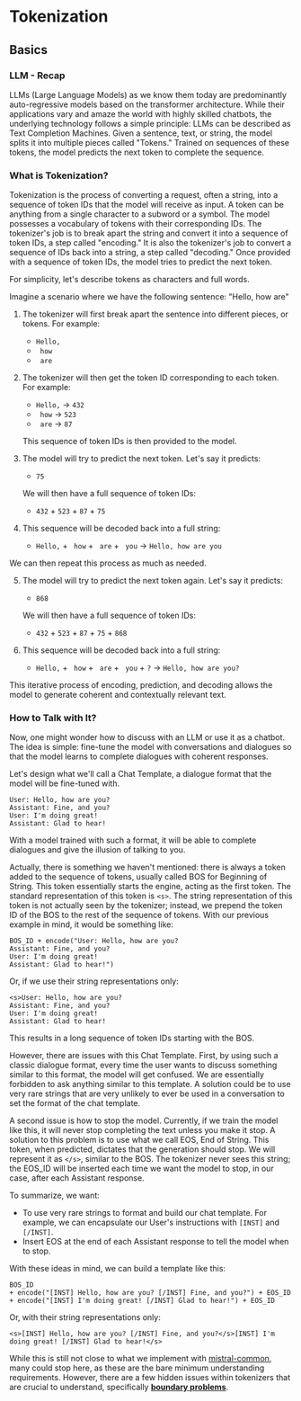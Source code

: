 # Tokenization

## Basics

### LLM - Recap
LLMs (Large Language Models) as we know them today are predominantly auto-regressive models based on the transformer architecture. While their applications vary and amaze the world with highly skilled chatbots, the underlying technology follows a simple principle: LLMs can be described as Text Completion Machines. Given a sentence, text, or string, the model splits it into multiple pieces called "Tokens." Trained on sequences of these tokens, the model predicts the next token to complete the sequence.

### What is Tokenization?

Tokenization is the process of converting a request, often a string, into a sequence of token IDs that the model will receive as input. A token can be anything from a single character to a subword or a symbol. The model possesses a vocabulary of tokens with their corresponding IDs. The tokenizer's job is to break apart the string and convert it into a sequence of token IDs, a step called "encoding." It is also the tokenizer's job to convert a sequence of IDs back into a string, a step called "decoding." Once provided with a sequence of token IDs, the model tries to predict the next token.

For simplicity, let's describe tokens as characters and full words.

Imagine a scenario where we have the following sentence: "Hello, how are"

1. The tokenizer will first break apart the sentence into different pieces, or tokens. For example:
   - `Hello,`
   - ` how`
   - ` are`

2. The tokenizer will then get the token ID corresponding to each token. For example:
   - `Hello,` -> `432`
   - ` how` -> `523`
   - ` are` -> `87`

   This sequence of token IDs is then provided to the model.

3. The model will try to predict the next token. Let's say it predicts:
   - `75`

   We will then have a full sequence of token IDs:
   - `432` + `523` + `87` + `75`

4. This sequence will be decoded back into a full string:
   - `Hello,` + ` how` + ` are` + ` you` -> `Hello, how are you`

We can then repeat this process as much as needed.

5. The model will try to predict the next token again. Let's say it predicts:
   - `868`

   We will then have a full sequence of token IDs:
   - `432` + `523` + `87` + `75` + `868`

6. This sequence will be decoded back into a full string:
   - `Hello,` + ` how` + ` are` + ` you` + `?` -> `Hello, how are you?`

This iterative process of encoding, prediction, and decoding allows the model to generate coherent and contextually relevant text.

### How to Talk with It?

Now, one might wonder how to discuss with an LLM or use it as a chatbot. The idea is simple: fine-tune the model with conversations and dialogues so that the model learns to complete dialogues with coherent responses.

Let's design what we'll call a Chat Template, a dialogue format that the model will be fine-tuned with.

```
User: Hello, how are you?
Assistant: Fine, and you?
User: I'm doing great!
Assistant: Glad to hear!
```

With a model trained with such a format, it will be able to complete dialogues and give the illusion of talking to you.

Actually, there is something we haven't mentioned: there is always a token added to the sequence of tokens, usually called BOS for Beginning of String. This token essentially starts the engine, acting as the first token. The standard representation of this token is `<s>`. The string representation of this token is not actually seen by the tokenizer; instead, we prepend the token ID of the BOS to the rest of the sequence of tokens. With our previous example in mind, it would be something like:

```
BOS_ID + encode("User: Hello, how are you?
Assistant: Fine, and you?
User: I'm doing great!
Assistant: Glad to hear!")
```

Or, if we use their string representations only:
```
<s>User: Hello, how are you?
Assistant: Fine, and you?
User: I'm doing great!
Assistant: Glad to hear!
```

This results in a long sequence of token IDs starting with the BOS.

However, there are issues with this Chat Template. First, by using such a classic dialogue format, every time the user wants to discuss something similar to this format, the model will get confused. We are essentially forbidden to ask anything similar to this template. A solution could be to use very rare strings that are very unlikely to ever be used in a conversation to set the format of the chat template.

A second issue is how to stop the model. Currently, if we train the model like this, it will never stop completing the text unless you make it stop. A solution to this problem is to use what we call EOS, End of String. This token, when predicted, dictates that the generation should stop. We will represent it as `</s>`, similar to the BOS. The tokenizer never sees this string; the EOS_ID will be inserted each time we want the model to stop, in our case, after each Assistant response.

To summarize, we want:
- To use very rare strings to format and build our chat template. For example, we can encapsulate our User's instructions with `[INST]` and `[/INST]`.
- Insert EOS at the end of each Assistant response to tell the model when to stop.

With these ideas in mind, we can build a template like this:
```
BOS_ID
+ encode("[INST] Hello, how are you? [/INST] Fine, and you?") + EOS_ID
+ encode("[INST] I'm doing great! [/INST] Glad to hear!") + EOS_ID
```

Or, with their string representations only:
```
<s>[INST] Hello, how are you? [/INST] Fine, and you?</s>[INST] I'm doing great! [/INST] Glad to hear!</s>
```

While this is still not close to what we implement with [mistral-common](https://github.com/mistralai/mistral-common), many could stop here, as these are the bare minimum understanding requirements. However, there are a few hidden issues within tokenizers that are crucial to understand, specifically **[boundary problems](boundaries.md)**.
